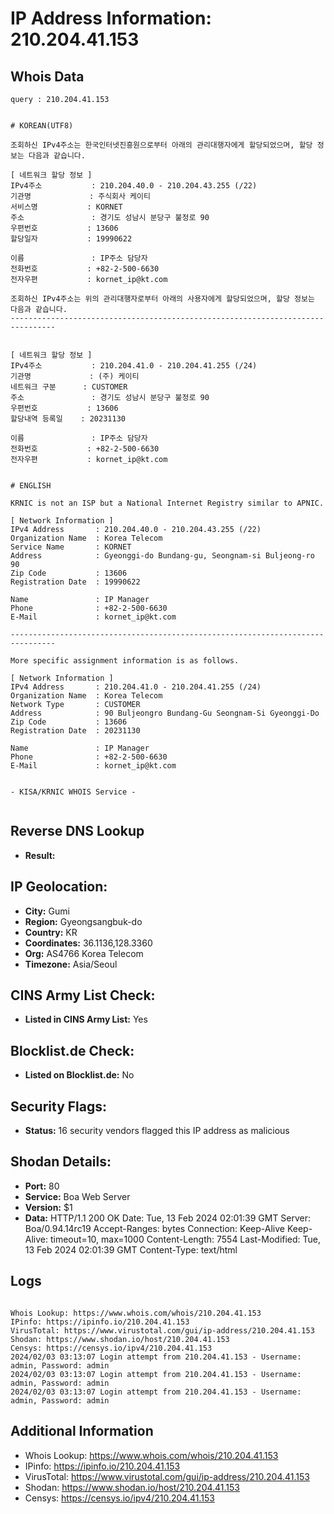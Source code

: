 # IP Address Information: 210.204.41.153

## Whois Data
```
query : 210.204.41.153


# KOREAN(UTF8)

조회하신 IPv4주소는 한국인터넷진흥원으로부터 아래의 관리대행자에게 할당되었으며, 할당 정보는 다음과 같습니다.

[ 네트워크 할당 정보 ]
IPv4주소           : 210.204.40.0 - 210.204.43.255 (/22)
기관명             : 주식회사 케이티
서비스명           : KORNET
주소               : 경기도 성남시 분당구 불정로 90
우편번호           : 13606
할당일자           : 19990622

이름               : IP주소 담당자
전화번호           : +82-2-500-6630
전자우편           : kornet_ip@kt.com

조회하신 IPv4주소는 위의 관리대행자로부터 아래의 사용자에게 할당되었으며, 할당 정보는 다음과 같습니다.
--------------------------------------------------------------------------------


[ 네트워크 할당 정보 ]
IPv4주소           : 210.204.41.0 - 210.204.41.255 (/24)
기관명             : (주) 케이티
네트워크 구분      : CUSTOMER
주소               : 경기도 성남시 분당구 불정로 90
우편번호           : 13606
할당내역 등록일    : 20231130

이름               : IP주소 담당자
전화번호           : +82-2-500-6630
전자우편           : kornet_ip@kt.com


# ENGLISH

KRNIC is not an ISP but a National Internet Registry similar to APNIC.

[ Network Information ]
IPv4 Address       : 210.204.40.0 - 210.204.43.255 (/22)
Organization Name  : Korea Telecom
Service Name       : KORNET
Address            : Gyeonggi-do Bundang-gu, Seongnam-si Buljeong-ro 90
Zip Code           : 13606
Registration Date  : 19990622

Name               : IP Manager
Phone              : +82-2-500-6630
E-Mail             : kornet_ip@kt.com

--------------------------------------------------------------------------------

More specific assignment information is as follows.

[ Network Information ]
IPv4 Address       : 210.204.41.0 - 210.204.41.255 (/24)
Organization Name  : Korea Telecom
Network Type       : CUSTOMER
Address            : 90 Buljeongro Bundang-Gu Seongnam-Si Gyeonggi-Do
Zip Code           : 13606
Registration Date  : 20231130

Name               : IP Manager
Phone              : +82-2-500-6630
E-Mail             : kornet_ip@kt.com


- KISA/KRNIC WHOIS Service -


```
## Reverse DNS Lookup
- **Result:** 

## IP Geolocation:
- **City:** Gumi
- **Region:** Gyeongsangbuk-do
- **Country:** KR
- **Coordinates:** 36.1136,128.3360
- **Org:** AS4766 Korea Telecom
- **Timezone:** Asia/Seoul

## CINS Army List Check:
- **Listed in CINS Army List:** 
Yes

## Blocklist.de Check:
- **Listed on Blocklist.de:** 
No

## Security Flags:
- **Status:** 16 security vendors flagged this IP address as malicious

## Shodan Details:
- **Port:** 80
- **Service:** Boa Web Server
- **Version:** $1
- **Data:** HTTP/1.1 200 OK
Date: Tue, 13 Feb 2024 02:01:39 GMT
Server: Boa/0.94.14rc19
Accept-Ranges: bytes
Connection: Keep-Alive
Keep-Alive: timeout=10, max=1000
Content-Length: 7554
Last-Modified: Tue, 13 Feb 2024 02:01:39 GMT
Content-Type: text/html



## Logs
```

Whois Lookup: https://www.whois.com/whois/210.204.41.153
IPinfo: https://ipinfo.io/210.204.41.153
VirusTotal: https://www.virustotal.com/gui/ip-address/210.204.41.153
Shodan: https://www.shodan.io/host/210.204.41.153
Censys: https://censys.io/ipv4/210.204.41.153
2024/02/03 03:13:07 Login attempt from 210.204.41.153 - Username: admin, Password: admin
2024/02/03 03:13:07 Login attempt from 210.204.41.153 - Username: admin, Password: admin
2024/02/03 03:13:07 Login attempt from 210.204.41.153 - Username: admin, Password: admin

```
## Additional Information
- Whois Lookup: https://www.whois.com/whois/210.204.41.153
- IPinfo: https://ipinfo.io/210.204.41.153
- VirusTotal: https://www.virustotal.com/gui/ip-address/210.204.41.153
- Shodan: https://www.shodan.io/host/210.204.41.153
- Censys: https://censys.io/ipv4/210.204.41.153

